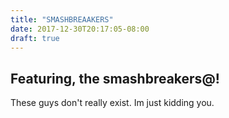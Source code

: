 ```yaml
---
title: "SMASHBREAAKERS"
date: 2017-12-30T20:17:05-08:00
draft: true
---
```


## Featuring, the smashbreakers@!

These guys don't really exist. Im just kidding you.